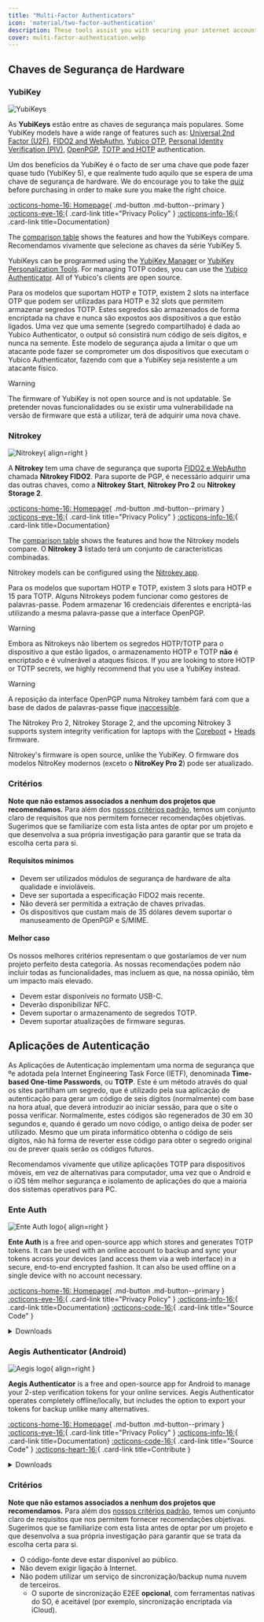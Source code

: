 ```yaml
---
title: "Multi-Factor Authenticators"
icon: 'material/two-factor-authentication'
description: These tools assist you with securing your internet accounts with Multi-Factor Authentication without sending your secrets to a third-party.
cover: multi-factor-authentication.webp
---
```


## Chaves de Segurança de Hardware

### YubiKey

<div class="admonition recommendation" markdown>

![YubiKeys](assets/img/multi-fator-authentication/yubikey.png)

As **YubiKeys** estão entre as chaves de segurança mais populares. Some YubiKey models have a wide range of features such as: [Universal 2nd Factor (U2F)](https://en.wikipedia.org/wiki/Universal_2nd_Factor), [FIDO2 and WebAuthn](basics/multi-factor-authentication.md#fido-fast-identity-online), [Yubico OTP](basics/multi-factor-authentication.md#yubico-otp), [Personal Identity Verification (PIV)](https://developers.yubico.com/PIV), [OpenPGP](https://developers.yubico.com/PGP), [TOTP and HOTP](https://developers.yubico.com/OATH) authentication.

Um dos benefícios da YubiKey é o facto de ser uma chave que pode fazer quase tudo (YubiKey 5), e que realmente tudo aquilo que se espera de uma chave de segurança de hardware. We do encourage you to take the [quiz](https://yubico.com/quiz) before purchasing in order to make sure you make the right choice.

[:octicons-home-16: Homepage](https://yubico.com){ .md-button .md-button--primary }
[:octicons-eye-16:](https://yubico.com/support/terms-conditions/privacy-notice){ .card-link title="Privacy Policy" }
[:octicons-info-16:](https://docs.yubico.com){ .card-link title=Documentation}

</details>

</div>

The [comparison table](https://yubico.com/store/compare) shows the features and how the YubiKeys compare. Recomendamos vivamente que selecione as chaves da série YubiKey 5.

YubiKeys can be programmed using the [YubiKey Manager](https://yubico.com/support/download/yubikey-manager) or [YubiKey Personalization Tools](https://yubico.com/support/download/yubikey-personalization-tools). For managing TOTP codes, you can use the [Yubico Authenticator](https://yubico.com/products/yubico-authenticator). All of Yubico's clients are open source.

Para os modelos que suportam HOTP e TOTP, existem 2 slots na interface OTP que podem ser utilizadas para HOTP e 32 slots que permitem armazenar segredos TOTP. Estes segredos são armazenados de forma encriptada na chave e nunca são expostos aos dispositivos a que estão ligados. Uma vez que uma semente (segredo compartilhado) é dada ao Yubico Authenticator, o output só consistirá num código de seis dígitos, e nunca na semente. Este modelo de segurança ajuda a limitar o que um atacante pode fazer se comprometer um dos dispositivos que executam o Yubico Authenticator, fazendo com que a YubiKey seja resistente a um atacante físico.

<div class="admonition warning" markdown>
<p class="admonition-title">Warning</p>

The firmware of YubiKey is not open source and is not updatable. Se pretender novas funcionalidades ou se existir uma vulnerabilidade na versão de firmware que está a utilizar, terá de adquirir uma nova chave.

</div>

### Nitrokey

<div class="admonition recommendation" markdown>

![Nitrokey](assets/img/multi-fator-authentication/nitrokey.jpg){ align=right }

A **Nitrokey** tem uma chave de segurança que suporta [FIDO2 e WebAuthn](basics/multi-fator-authentication.md#fido-fast-identity-online) chamada **Nitrokey FIDO2**. Para suporte de PGP, é necessário adquirir uma das outras chaves, como a **Nitrokey Start**, **Nitrokey Pro 2** ou **Nitrokey Storage 2**.

[:octicons-home-16: Homepage](https://nitrokey.com){ .md-button .md-button--primary }
[:octicons-eye-16:](https://nitrokey.com/data-privacy-policy){ .card-link title="Privacy Policy" }
[:octicons-info-16:](https://docs.nitrokey.com){ .card-link title=Documentation}

</details>

</div>

The [comparison table](https://nitrokey.com/#comparison) shows the features and how the Nitrokey models compare. O **Nitrokey 3** listado terá um conjunto de características combinadas.

Nitrokey models can be configured using the [Nitrokey app](https://nitrokey.com/download).

Para os modelos que suportam HOTP e TOTP, existem 3 slots para HOTP e 15 para TOTP. Alguns Nitrokeys podem funcionar como gestores de palavras-passe. Podem armazenar 16 credenciais diferentes e encriptá-las utilizando a mesma palavra-passe que a interface OpenPGP.

<div class="admonition warning" markdown>
<p class="admonition-title">Warning</p>

Embora as Nitrokeys não libertem os segredos HOTP/TOTP para o dispositivo a que estão ligados, o armazenamento HOTP e TOTP **não** é encriptado e é vulnerável a ataques físicos. If you are looking to store HOTP or TOTP secrets, we highly recommend that you use a YubiKey instead.

</div>

<div class="admonition warning" markdown>
<p class="admonition-title">Warning</p>

A reposição da interface OpenPGP numa Nitrokey também fará com que a base de dados de palavras-passe fique [inaccessible](https://docs.nitrokey.com/pro/linux/factory-reset).

</div>

The Nitrokey Pro 2, Nitrokey Storage 2, and the upcoming Nitrokey 3 supports system integrity verification for laptops with the [Coreboot](https://coreboot.org) + [Heads](https://osresearch.net) firmware.

Nitrokey's firmware is open source, unlike the YubiKey. O firmware dos modelos NitroKey modernos (exceto o **NitroKey Pro 2**) pode ser atualizado.

### Critérios

**Note que não estamos associados a nenhum dos projetos que recomendamos.** Para além dos [nossos critérios padrão](about/criteria.md), temos um conjunto claro de requisitos que nos permitem fornecer recomendações objetivas. Sugerimos que se familiarize com esta lista antes de optar por um projeto e que desenvolva a sua própria investigação para garantir que se trata da escolha certa para si.

#### Requisitos mínimos

- Devem ser utilizados módulos de segurança de hardware de alta qualidade e invioláveis.
- Deve ser suportada a especificação FIDO2 mais recente.
- Não deverá ser permitida a extração de chaves privadas.
- Os dispositivos que custam mais de 35 dólares devem suportar o manuseamento de OpenPGP e S/MIME.

#### Melhor caso

Os nossos melhores critérios representam o que gostaríamos de ver num projeto perfeito desta categoria. As nossas recomendações podem não incluir todas as funcionalidades, mas incluem as que, na nossa opinião, têm um impacto mais elevado.

- Devem estar disponíveis no formato USB-C.
- Deverão disponibilizar NFC.
- Devem suportar o armazenamento de segredos TOTP.
- Devem suportar atualizações de firmware seguras.

## Aplicações de Autenticação

As Aplicações de Autenticação implementam uma norma de segurança que ºe adotada pela Internet Engineering Task Force (IETF), denominada **Time-based One-time Passwords**, ou **TOTP**. Este é um método através do qual os sites partilham um segredo, que é utilizado pela sua aplicação de autenticação para gerar um código de seis dígitos (normalmente) com base na hora atual, que deverá introduzir ao iniciar sessão, para que o site o possa verificar. Normalmente, estes códigos são regenerados de 30 em 30 segundos e, quando é gerado um novo código, o antigo deixa de poder ser utilizado. Mesmo que um pirata informático obtenha o código de seis dígitos, não há forma de reverter esse código para obter o segredo original ou de prever quais serão os códigos futuros.

Recomendamos vivamente que utilize aplicações TOTP para dispositivos móveis, em vez de alternativas para computador, uma vez que o Android e o iOS têm melhor segurança e isolamento de aplicações do que a maioria dos sistemas operativos para PC.

### Ente Auth

<div class="admonition recommendation" markdown>

![Ente Auth logo](assets/img/multi-factor-authentication/ente-auth.png){ align=right }

**Ente Auth** is a free and open-source app which stores and generates TOTP tokens. It can be used with an online account to backup and sync your tokens across your devices (and access them via a web interface) in a secure, end-to-end encrypted fashion. It can also be used offline on a single device with no account necessary.

[:octicons-home-16: Homepage](https://ente.io/auth){ .md-button .md-button--primary }
[:octicons-eye-16:](https://ente.io/privacy){ .card-link title="Privacy Policy" }
[:octicons-info-16:](https://help.ente.io/auth){ .card-link title=Documentation}
[:octicons-code-16:](https://github.com/ente-io/ente/tree/main/auth#readme){ .card-link title="Source Code" }

<details class="downloads" markdown>
<summary>Downloads</summary>

- [:simple-googleplay: Google Play](https://play.google.com/store/apps/details?id=io.ente.auth)
- [:simple-appstore: App Store](https://apps.apple.com/app/id6444121398)
- [:simple-github: GitHub](https://github.com/ente-io/ente/releases?q=auth)
- [:octicons-globe-16: Web](https://auth.ente.io)

</details>

</div>

### Aegis Authenticator (Android)

<div class="admonition recommendation" markdown>

![Aegis logo](assets/img/multi-factor-authentication/aegis.png){ align=right }

**Aegis Authenticator** is a free and open-source app for Android to manage your 2-step verification tokens for your online services. Aegis Authenticator operates completely offline/locally, but includes the option to export your tokens for backup unlike many alternatives.

[:octicons-home-16: Homepage](https://getaegis.app){ .md-button .md-button--primary }
[:octicons-eye-16:](https://getaegis.app/aegis/privacy.html){ .card-link title="Privacy Policy" }
[:octicons-info-16:](https://github.com/beemdevelopment/Aegis/wiki){ .card-link title=Documentation}
[:octicons-code-16:](https://github.com/beemdevelopment/Aegis){ .card-link title="Source Code" }
[:octicons-heart-16:](https://buymeacoffee.com/beemdevelopment){ .card-link title=Contribute }

<details class="downloads" markdown>
<summary>Downloads</summary>

- [:simple-googleplay: Google Play](https://play.google.com/store/apps/details?id=com.beemdevelopment.aegis)
- [:simple-github: GitHub](https://github.com/beemdevelopment/Aegis/releases)

</details>

</div>

<!-- markdownlint-disable-next-line -->
### Critérios

**Note que não estamos associados a nenhum dos projetos que recomendamos.** Para além dos [nossos critérios padrão](about/criteria.md), temos um conjunto claro de requisitos que nos permitem fornecer recomendações objetivas. Sugerimos que se familiarize com esta lista antes de optar por um projeto e que desenvolva a sua própria investigação para garantir que se trata da escolha certa para si.

- O código-fonte deve estar disponível ao público.
- Não devem exigir ligação à Internet.
- Não podem utilizar um serviço de sincronização/backup numa nuvem de terceiros.
    - O suporte de sincronização E2EE **opcional**, com ferramentas nativas do SO, é aceitável (por exemplo, sincronização encriptada via iCloud).
